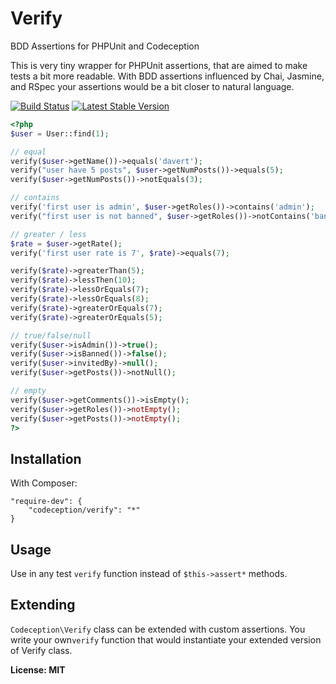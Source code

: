 Verify
======

BDD Assertions for PHPUnit and Codeception

This is very tiny wrapper for PHPUnit assertions, that are aimed to make tests a bit more readable.
With BDD assertions influenced by Chai, Jasmine, and RSpec your assertions would be a bit closer to natural language.

[![Build Status](https://travis-ci.org/Codeception/Verify.png?branch=master)](https://travis-ci.org/Codeception/Verify) [![Latest Stable Version](https://poser.pugx.org/codeception/verify/v/stable.png)](https://packagist.org/packages/codeception/verify)


``` php
<?php
$user = User::find(1);

// equal
verify($user->getName())->equals('davert');
verify("user have 5 posts", $user->getNumPosts())->equals(5);
verify($user->getNumPosts())->notEquals(3);

// contains
verify('first user is admin', $user->getRoles())->contains('admin');
verify("first user is not banned", $user->getRoles())->notContains('banned');

// greater / less
$rate = $user->getRate();
verify('first user rate is 7', $rate)->equals(7);

verify($rate)->greaterThan(5);
verify($rate)->lessThen(10);
verify($rate)->lessOrEquals(7);
verify($rate)->lessOrEquals(8);
verify($rate)->greaterOrEquals(7);
verify($rate)->greaterOrEquals(5);

// true/false/null
verify($user->isAdmin())->true();
verify($user->isBanned())->false();
verify($user->invitedBy)->null();
verify($user->getPosts())->notNull();

// empty
verify($user->getComments())->isEmpty();
verify($user->getRoles())->notEmpty();
verify($user->getPosts())->notEmpty();
?>
```

## Installation

With Composer:

```
"require-dev": {
    "codeception/verify": "*"
}
```

## Usage

Use in any test `verify` function instead of `$this->assert*` methods.

## Extending

`Codeception\Verify` class can be extended with custom assertions. You write your own`verify` function that would instantiate your extended version of Verify class.

**License: MIT**
